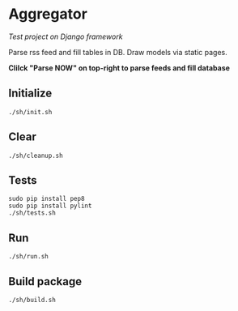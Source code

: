 # Aggregator
*Test project on Django framework*

Parse rss feed and fill tables in DB. Draw models via static pages.

**CliIck "Parse NOW" on top-right to parse feeds and fill database**

## Initialize
```
./sh/init.sh
```

## Clear
```
./sh/cleanup.sh
```

## Tests
```
sudo pip install pep8
sudo pip install pylint
./sh/tests.sh
```

## Run
```
./sh/run.sh
```

## Build package
```
./sh/build.sh
```
